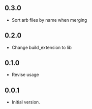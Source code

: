 ## 0.3.0

- Sort arb files by name when merging

## 0.2.0

- Change build_extension to lib

## 0.1.0

- Revise usage

## 0.0.1

- Initial version.